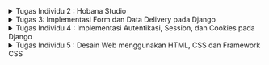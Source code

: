 <details>
<summary> Tugas Individu 2 : Hobana Studio </summary>
Nama    : Clara Aurelia Setiady  <br>
NPM     : 23036217304  <br>
Kelas   : PBP C  

## Link PWS
http://clara-aurelia-hobanastudioo.pbp.cs.ui.ac.id

## Proses Pembuatan Proyek Django
1. Membuat repository baru dengan nama `hobana-studio`.
2. Membuat folder lokal baru dan menginisiasi git dengan:  
   ```bash
    git init
    ```
3. Clone repository tersebut dengan
    ```bash
   git clone <Link repository>
    ```
4. Mengaktifkan virtual environment dengan
   ```bash
   python -m venv env
    ```
    ```bash
   env\Scripts\activate
    ```
   - Virtual Environment ini membuat lingkungan terisolasi bagi proyek Python dan memungkinkan setiap proyek memiliki versi paket dan dependensi yang berbeda-beda tanpa mempengaruhi proyek lain. Berguna untuk menghindari konflik ketika bekerja pada banyak proyek.
    
8. Mempersiapkan modul / komponen yang diperlukan (library, framework, atau package) dengan membuat berkas requirements.txt yang berisi:
    ```
    django
    gunicorn
    whitenoise
    psycopg2-binary
    requests
    urllib3
    ```
    - Django -> framework web berbasis Python untuk membangun aplikasi web dengan cepat dan efisien.
    - Gunicorn -> Green Unicorn sebagai server produksi untuk aplikasi web Python dan menangani permintaan HTTP, agar ideal untuk deployment. 
    - WhiteNoise -> memungkinkan aplikasi untuk pengelolaan file statis (Ex: CSS, JavaScript, dan gambar) secara langsung tanpa memerlukan server HTTP tambahan.
    - Psycopg2-binary -> menghubungkan aplikasi Python dengan database query SQL.
    - Requests -> memudahkan pengiriman HTTP requests (GET / POST) dengan API sederhana, untuk mengambil data dari API eksternal.
    - Urllib3 -> mendasari requests, menyediakan alat untuk bekerja dengan koneksi HTTP, mendukung koneksi persistensi, menangani request HTTP
      
9. Meng-install requirements tersebut dengan
    ```
   python -m pip install -r requirements.txt
    ```
10. Membuat proyek Django dengan
    ```
    django-admin startproject hobana_studio .
    ```
12. Konfigurasi Proyek & Menjalankan Server. Pada settings.py, tambahkan string berikut pada ALLOWED_HOSTS:
    ```
    ...
    ALLOWED_HOSTS = ["localhost", "127.0.0.1"]
    ...
    ```
    Lalu, jalankan server dengan
    ```
    python manage.py runserver
    ```     
    - Dalam konteks deployment, `ALLOWED_HOSTS` berfungsi sebagai daftar host yang diizinkan untuk mengakses aplikasi web.  Dengan menetapkan nilai di atas, akan mengizinkan akses dari host lokal, artinya hanya bisa diakses dari jaringan sendiri saja. Namun, apabila men-deploy aplikasi ke suatu server, pastikan untuk menambahkan host dari server tersebut pada `ALLOWED_HOSTS`. Kalau jaringan lokal saja, berarti nama domain dan alamat IP khususnya `localhost` dan `127.0.0.1`. (sudah dapat diakses di `http://localhost:8000`)
    - Menghentikan Server -> `Control + C`    
    - Menonaktifkan Virtual Environment -> `deactivate`
14. Tambahkan berkas `.gitignore` dengan isi
    ```
    # Django
    *.log
    *.pot
    *.pyc
    __pycache__
    db.sqlite3
    media
    
    # Backup files
    *.bak
    
    # If you are using PyCharm
    # User-specific stuff
    .idea/**/workspace.xml
    .idea/**/tasks.xml
    .idea/**/usage.statistics.xml
    .idea/**/dictionaries
    .idea/**/shelf
    
    # AWS User-specific
    .idea/**/aws.xml
    
    # Generated files
    .idea/**/contentModel.xml
    .DS_Store
    
    # Sensitive or high-churn files
    .idea/**/dataSources/
    .idea/**/dataSources.ids
    .idea/**/dataSources.local.xml
    .idea/**/sqlDataSources.xml
    .idea/**/dynamic.xml
    .idea/**/uiDesigner.xml
    .idea/**/dbnavigator.xml
    
    # Gradle
    .idea/**/gradle.xml
    .idea/**/libraries
    
    # File-based project format
    *.iws
    
    # IntelliJ
    out/
    
    # JIRA plugin
    atlassian-ide-plugin.xml
    
    # Python
    *.py[cod]
    *$py.class
    
    # Distribution / packaging
    .Python build/
    develop-eggs/
    dist/
    downloads/
    eggs/
    .eggs/
    lib/
    lib64/
    parts/
    sdist/
    var/
    wheels/
    *.egg-info/
    .installed.cfg
    *.egg
    *.manifest
    *.spec
    
    # Installer logs
    pip-log.txt
    pip-delete-this-directory.txt
    
    # Unit test / coverage reports
    htmlcov/
    .tox/
    .coverage
    .coverage.*
    .cache
    .pytest_cache/
    nosetests.xml
    coverage.xml
    *.cover
    .hypothesis/
    
    # Jupyter Notebook
    .ipynb_checkpoints
    
    # pyenv
    .python-version
    
    # celery
    celerybeat-schedule.*
    
    # SageMath parsed files
    *.sage.py
    
    # Environments
    .env
    .venv
    env/
    venv/
    ENV/
    env.bak/
    venv.bak/
    
    # mkdocs documentation
    /site
    
    # mypy
    .mypy_cache/
    
    # Sublime Text
    *.tmlanguage.cache
    *.tmPreferences.cache
    *.stTheme.cache
    *.sublime-workspace
    *.sublime-project
    
    # sftp configuration file
    sftp-config.json
    
    # Package control specific files Package
    Control.last-run
    Control.ca-list
    Control.ca-bundle
    Control.system-ca-bundle
    GitHub.sublime-settings
    
    # Visual Studio Code
    .vscode/*
    !.vscode/settings.json
    !.vscode/tasks.json
    !.vscode/launch.json
    !.vscode/extensions.json
    .history
    ```
    - Berkas ini digunakan untuk menentukan berkas-berkas dan direktori yang dapat diabaikan oleh Git. Berkas yang tercantum tidak akan dilacak / diproses oleh Git

10. Unggah ke Repository dengan 
    ```
    git add .
    git commit -m "mau push git"
    git push -u origin <main>
    ```
    - Kalau ada perubahan dari repositorynya pull terlebih dahulu `git pull origin main`

11. Membuat aplikasi bernama main dengan
    ```
    python manage.py startapp main
    ```
    - Proyek (Project) adalah keseluruhan proyek web yang kamu bangun dengan menggunakan Django. Proyek berisi berbagai aplikasi yang berfungsi secara bersama untuk menciptakan situs web atau aplikasi web yang lengkap.
    - Aplikasi (Apps) adalah unit modular yang melakukan tugas-tugas spesifik dalam suatu proyek Django. Setiap aplikasi dapat memiliki model, tampilan, template, dan URL yang terkait dengannya. Aplikasi memungkinkanmu untuk membagi fungsionalitas proyek menjadi bagian-bagian terpisah yang dapat dikelola secara independen.
    - Ex : Django Project -> 1. Django App (Forum Diskusi), 2. Django App (List of Product), 3. Django App (Shopping Cart)

13. Menambahkan aplikasi tersebut ke `INSTALLED_APPS` pada berkas `settings.py`
    ```
    INSTALLED_APPS = [
        ...,
        'main'
    ]
    ```
14. Mengimplementasikan Template Dasar
    Pada main, buat direktori templates, lalu buat berkas baru main.html yang berisi:
    ```
    <h1>Aplikasi: </h1>
    <h1>{{ aplikasi }}</h1>
    
    <h5>NPM: </h5>
    <p>{{ npm }}<p>
    <h5>Name: </h5>
    <p>{{ name }}<p>
    <h5>Class: </h5>
    <p>{{ class }}<p>
    ```
    
14. Membuat views.py
    ```python
    from django.shortcuts import render
    
    # Create your views here.
    def show_main(request):
        context = {
            'aplikasi' : 'hobana studio',
            'npm' : '2306217304',
            'name': 'Clara Aurelia Setiady',
            'class': 'PBP C'
        }
    
        return render(request, "main.html", context)
    ```

15. Mengimplementasikan Model Dasar
Isi berkas models.py dengan  atribut name, price, description
    ```python
    from django.db import models
    
    class Product(models.Model):
        product_name = models.CharField(max_length=255)
        product_price = models.IntegerField
        product_description = models.TextField
    # Create your models here.
        @property
        def is_product_expensive(self):
            return self.product_price> 100000
    ```

16. Melakukan migrasi (cara Django melacak perubahan pada model basis data), 
    ```
    python manage.py makemigrations
    ```
    ```
    python manage.py migrate
    ```
    - Tiap kali ubah model atau nambah / ubah atribut harus melakukan migrasi

18. Menghubungkan View dan Template
    Integrasikan Komponen MVT. Pada view.py tambahkan:
    ```python
    from django.shortcuts import render
    
    # Create your views here.
    def show_main(request):
        context = {
            'aplikasi' : 'hobana studio',
            'npm' : '2306217304',
            'name': 'Clara Aurelia Setiady',
            'class': 'PBP C'
        }
    
        return render(request, "main.html", context)
    
    ```
    - Request -> objek permintaan HTTP yang dikirim oleh pengguna
    - Main.html -> berkas template yang digunakan untuk me-render tampilan
    - Context -> dictionary berisi data yang akan ditampilkan 

18. Routing URL, buat berkas `urls.py` di dalam direktori main, isi dengan:
    ```python
    from django.urls import path
    from main.views import show_main
    
    app_name = 'main'
    
    urlpatterns = [
        path(' ', show_main, name='show_main'),
    ]
    ```
    - urls.py untuk mengatur rute URL yang terkait dengan aplikasi main
    - Import path untuk mendefinisikan URL
    - Fungsi show_main sebagai tampilan yang akan ditampilkan ketika URL diakses
    - app_name diberikan untuk memberikan nama unik pada pola URL dalam aplikasi

19. Routing URL Proyek, buka berkas `urls.py` dalam direktori `hobana_studio` (bukan main), import fungsi include
    ```
    ...
    from django.urls import path, include
    ...
    ```
    
    ```
    urlpatterns = [
        ...
        path('', include('main.urls')),
        ...
    ]
    ```
    - urls.py pada proyek mengatur rute URL tingkat proyek
    - Include untuk mengimpor rute URL dari aplikasi lain (konteks ini, dari aplikasi main) ke dalam berkas urls.py proyek.
    - Path ‘ ‘ akan diarahkan ke rute yang didefinisikan dalam berkas urls.py aplikasi main. (kalau path nya ‘main/’, maka perlu akses https://localhost:8000/main/)

20. Deployment Melalui PWS, akses `https://pbp.cs.ui.ac.id` ,create new project (bebas), simpan project credentials, lalu pada settings.py proyek, tambahkan URL deployment PWS pada `ALLOWED_HOSTS` dengan format `<username-sso>-<nama proyek>.pbp.cs.ui.ac.id` -> `clara-aurelia-hobanastudio.pbp.cs.ui.ac.id`
    ```
    ALLOWED_HOSTS = ["localhost", "127.0.0.1", "clara-aurelia-hobanastudio.pbp.cs.ui.ac.id"]
    ```
    Apabila ada perubahan ketikkan:
    ```
    git push pws main:master
    ```


## 2. Buatlah bagan yang berisi request client ke web aplikasi berbasis Django beserta responnya dan jelaskan pada bagan tersebut kaitan antara urls.py, views.py, models.py, dan berkas html.
![Alt text](image/bagan_django.png)
![Alt text](image/bagan.png)

- **Client Request** -> User membuat permintaan HTTP (Ex: Mengunjungi URL di browser).
- **urls.py** -> memetakan URL yang diminta ke fungsi view yang sesuai di views.py
- **views.py** -> setelah URL diidentifikasi, Django memanggil fungsi view yang relevan di views.py. View berfungsi sebagai jembatan antara data yang diperlukan dari model dan template yang akan di-render.
- **models.py** -> View dapat berinteraksi dengan model di models.py untuk mengambil / memodifikasi data dari database. Model mendefinisikan struktur data dan bagaimana data disimpan di database.
- **Template html** -> View kemudian menggunakan template HTML untuk membangun halaman yang akan dikirim kembali ke client. Template berisi HTML dan dapat menggunakan variabel yang dikirim dari view untuk menampilkan data dinamis.
- **Client Response** -> Setelah template di render, hasilnya dikirim sebagai respons HTTP kembali ke Client dan Client dapat melihat tampilannya dalam browser web


## 3. Jelaskan fungsi git dalam pengembangan perangkat lunak!
- **Melacak Perubahan Kode**  
  Git mencatat setiap perubahan yang dilakukan, memungkinkan developer untuk melihat riwayat perubahan, memeriksa versi sebelumnya, dan membandingkan perbedaan antara versi. Git juga memungkinan pengembalian kode ke versi sebelumnya dengan muda.
- **Kolaborasi Tim**   
  Git memungkinkan developer untuk membuat branch untuk mengerjakan gitur / perbaikan baru secara terpisah. Setelah selesai, cabang dapat digabungkan (merge) kembali dengan kode utama.
- **Peningkatan Proses Pengembangan**   
  Git sering digunakan dalam pipeline Continuous Integration/Continuous Deployment (CI/CD) untuk otomatisasi build, pengujian, dan penyebaran kode. Ini meningkatkan efisiensi dan kecepatan pengembangan perangkat lunak.
- **Kolaborasi Terdistribusi**   
  Git adalah sistem terdistribusi, artinya setiap developer memiliki salinan lengkap dari seluruh riwayat proyek di repositori lokal mereka. Ini memungkinkan pengembang untuk bekerja secara offline dan sinkronisasi dengan repositori pusat saat mereka online.


## 4. Menurut Anda, dari semua framework yang ada, mengapa framework Django dijadikan permulaan pembelajaran pengembangan perangkat lunak?
- **Desain yang Terstruktur**   
  Django menyediakan berbagai fitur built-in (autentikasi, manajemen pengguna, dan admin panel) sehingga membantu pemula untuk fokus pada pengembangan fungsionalitas aplikasi.
- **Dokumentasi dan Komunitas yang Kuat**  
  Dokumentasi Django mencakup panduan, tutorial, dan referensi API yang membantu pemula memahami framework. Komunitas Django juga dapat dibilang besar dan aktif, sehingga banyak sumber daya tambahan untuk pembelajaran.
- **Efektif dan Efisien**  
  Django mudah diinstall dan sangat mudah untuk memulai aplikasi / proyek baru. Selain itu, Django memungkinkan pengembangan yang cepat berkat fitur-fitur seperti built-in autentikasi maupun ORM yang memudahkan interaksi dengan database. Django juga dirancang untuk berbagai skala, dari aplikasi kecil hingga proyek besar dan kompleks.
- **Penggunaan Python**  
  Bahasa pemrograman ini memiliki sintaks yang sederhana dan mudah dipahami, serta berguna untuk digunakan dalam berbagai bidang. Selain itu, Python memiliki ekosistem yang kaya dengan berbagai libraries dan tools yang dapat digunakan bersama Django.


## 5. Mengapa model pada Django disebut sebagai ORM?
- Model pada Django disebut sebagai ORM (Object-Relational Mapping) karena mereka merupakan bagian dari sistem ORM yang menghubungkan objek dalam kode Python dengan data yang disimpan dalam basis data relasional. ORM adalah teknik dalam pemrograman yang memungkinkan developer untuk berinteraksi dengan basis data menggunakan objek dan metode dalam bahasa pemrograman, alih-alih menggunakan SQL langsung.
</details>

<details>
<summary>Tugas 3: Implementasi Form dan Data Delivery pada Django</summary>
Nama    : Clara Aurelia Setiady  <br>
NPM     : 23036217304  <br>
Kelas   : PBP C  

## Proses Implementasi Checklist
### 1. Implementasi Skeleton sebagai Kerangka Views
   - Buat direktori `templates` pada direktori utama dan buat berkas HTML baru bernama `base.html`. Berkas ini berfungsi sebagai template dasar yang dapat digunakan sebagai kerangka umum untuk halaman web lainnya di dalam proyek.
       ```
       {% load static %}
       <!DOCTYPE html>
       <html lang="en">
       <head>
           <meta charset="UTF-8" />
           <meta name="viewport" content="width=device-width, initial-scale=1.0" />
           {% block meta %} {% endblock meta %}
       </head>
   
       <body>
           {% block content %} {% endblock content %}
       </body>
       </html>
       ```
 - Template tags `{% ... %}` berfungsi untuk memuat data secara dinamis dari Django ke HTML. Pada contoh di atas, tag tersebut di Django digunakan untuk mendefinisikan area dalam template yang dapat diganti oleh template turunan. Template turunan akan me-extend template dasar (pada contoh ini base.html) dan mengganti konten di dalam block ini sesuai kebutuhan.
- Lalu buka `settings.py` pada direktori `hobana_studio` dan tambahkan di bagian variabel `TEMPLATES`, agar berkas base.html terdekteksi sebagai berkas template
    ```
    ...
    TEMPLATES = [
        {
            'BACKEND': 'django.template.backends.django.DjangoTemplates',
            'DIRS': [BASE_DIR / 'templates'], # Tambahkan konten baris ini
            'APP_DIRS': True,
            ...
        }
    ]
    ...
    ```
    - Pastikan `APP_DIRS` bernilai True
- Ubah kode main.html di subdirektori main/templates/ dengan
    ```
    {% extends 'base.html' %}
    {% block content %}
    <h1>Mental Health Tracker</h1>

    <h5>NPM: </h5>
    <p>{{ npm }}<p>

    <h5>Name:</h5>
    <p>{{ name }}</p>

    <h5>Class:</h5>
    <p>{{ class }}</p>
    {% endblock content %}
    ```

    
### 2. Ubah Primary Key dari Integer ke UUID
 - Secara default, ID dari setiap objek model yang akan dibuat menggunakan tipe data integer yang incremental (start dari 1). Hal ini tidak aman karena bisa menjadi salah satu celah keamanan aplikasi Django
 - Untuk best practice harus ada perubahan di berkas models.py di subdirektori `main/`
    ```
    import uuid
    from django.db import models

    class Product(models.Model):
        id = models.UUIDField(primary_key = True, default=uuid.uuid4, editable=False)
        product_name = models.CharField(max_length=255)
        product_price = models.IntegerField
        product_description = models.TextField
    # Create your models here.
        @property
        def is_product_expensive(self):
            return self.product_price> 100000
    ```
    - Jangan lupa migrasi model karena ada perubahan dengan
    ```
    python manage.py makemigrations
    python manage.py migrate
    ```

    
### 3. Membuat form input data dan menampilkan data pada html
- Buat berkas baru pada direktori `main` dengan nama `forms.py` untuk membuat struktur form yang dapat menerima product baru. Lalu tambahkan kode berikut
```
from django.forms import ModelForm
from main.models import ProductEntry

class ProductEntryForm(ModelForm):
    class Meta:
        model = ProductEntry
        fields = ["product_name", "product_price", "product_description"]
```
 - `model = ProductEntry` untuk menunjukkan model yang akan digunakan untuk form, isi dari form akan disimpan dalam objek ProductEntry
 - `fields = ["product_name", "product_price", "product_description"]` untuk menunjukkan field dari model `ProductEntry` yang digunakan untuk form
- Buka berkas `views.py` pada direktori `main` dan tambahkan import berikut
```
from django.shortcuts import render, redirect   # Tambahkan import redirect di baris ini
from main.forms import ProductEntryForm
from main.models import ProductEntry
```
- Di `views.py` ini tambahkan untuk menghasilkan form yang dapat menambahkan data Product Entry secara otomatis ketika data disubmit dari form:
```
def create_product_entry(request):
    form = ProductEntryForm(request.POST or None)

    if form.is_valid() and request.method == "POST":
        form.save()
        return redirect('main:show_main')

    context = {'form': form}
    return render(request, "create_product_entry.html", context)
```
  - `form = ProductEntryForm(request.POST or None)` untuk membuat ProductEntryForm baru dengan memasukkan QueryDict berdasarkan input dari user pada `request.POST`.
  - `form.is_valid()` untuk memvalidasi isi input dari form tersebut
  - `form.save()` untuk membuat dan menyimpan data dari form
  - `return redirect ('main:show_main)` untuk melakukan redirect ke fungsi `show_main` pada views aplikasi `main` setelah data form berhasil disimpan
 - Ubah fungsi `show_main` yang udah ada di berkas views.py
    ```
    def show_main(request):
    product_entries = ProductEntry.objects.all()

    context = {
        'name': 'Clara Aurelia Setiady',
        'class': 'PBP C',
        'npm': '2306217304',
        'product_entries': product_entries
    }

    return render(request, "main.html", context)
    ```
     - `ProductEntry.objects.all()` untuk mengambil seluruh objek ProductEntry yang tersimpan pada database
- Buka `urls.py` yang ada pada direktori `main` dan import fungsi `create_product_entry`
```
from main.views import show_main, product_product_entry
```
- Tambahkan path URL ke variabel `urlpatterns` pada `urls.py` di `main`
```
urlpatterns = [
   ...
   path('create-product-entry', create_product_entry, name='create_product_entry'),
]
```
- Buat berkas HTML baru dengan nama `create_product_entry.html` pada direktori `main/templates`. Isi dengan kode
```
{% extends 'base.html' %} 
{% block content %}
<h1>Add New Product Entry</h1>

<form method="POST">
  {% csrf_token %}
  <table>
    {{ form.as_table }}
    <tr>
      <td></td>
      <td>
        <input type="submit" value="Add Product Entry" />
      </td>
    </tr>
  </table>
</form>

{% endblock %}
```
 - `<form method="POST>` untuk menandakan block untuk form dengan metode POST
 - `{% csrf_token %} adalah token yang berfungsi sebagai security dan di generate secara otomatis oleh Django untuk mencegah serangan berbahaya
 - `{{ form.as_table }} adalah template tag yang digunakan untuk menampilkan fields form yang sudah dibuat di `forms.py` sebagai table
 - `<input type="submit" value = "Add Product Entry"/>` digunakan sebagai tombol submit untuk mengirimkan request ke view `create_product_entry(request)'
- Buka `main.html` dan untuk menampilkan data produk dalam bentuk tabel serta tombol "Add New Product Entry" yang akan redirect ke halaman form dengan menambahkan kode berikut ke dalam `{% block content %}`
```
...
{% if not product_entries %}
<p>Belum ada data product pada aplikasi.</p>
{% else %}
<table>
  <tr>
    <th>Product Name</th>
    <th>Product Price</th>
    <th>Product Description</th>
  </tr>
  
  {% comment %} Berikut cara memperlihatkan data produk di bawah baris ini 
  {% endcomment %} 
  {% for product_entry in product_entries %}
  <tr>
    <td>{{product_entry.product_name}}</td>
    <td>{{product_entry.product_description}}</td>
    <td>{{product_entry.product_price}}</td>
  </tr>
  {% endfor %}
</table>
{% endif %} 

<br />

<a href="{% url 'main:create_product_entry' %}">
  <button>Add New Product Entry</button>
</a>
{% endblock content %}
```
- Coba jalankan 'http://localhost:8000/'


### 4. Mengembalikan Data dalam Bentuk XML
- Buka 'views.py' pada direktori 'main' dan tambahkan import
```
from django.http import HttpResponse
from django.core import serializers
```
- Setelah itu, buat fungsi baru yang menerima paramter request
```
def show_xml(request):
    data = ProductEntry.objects.all()
```
- Tambah return function berupa 'HttpResponse' yang berisi parameter data hasil query yang sudah diserialisasi menjadi XML dan parameter 'content_type="application/xml"'
```
def show_xml(request):
    data = ProductEntry.objects.all()
    return HttpResponse(serializers.serialize("xml", data), content_type="application/xml")
```
 - serializers -> untuk translate objek model menjadi format lain (contohnya XML)
- Buka `urls.py` pada direktori 'main' dan import fungsi barusan
```
from main.views import show_main, create_product_entry, show_xml
```


### 5. Mengembalikan Data dalam Bentuk JSON
- Pada `views.py` direktori 'main' buat sebuah fungsi baru dengan variabel di dalamnya yang menyimpan hasil query dari seluruh data yang ada pada ProoductEntry dan tmabahin return function
```
def show_json(request):
    data = ProductEntry.objects.all()
    return HttpResponse(serializers.serialize("json", data), content_type="application/json")
```
- Import fungsi barusan ke 'urls.py'
```
from main.views import show_main, create_product_entry, show_xml, show_json
```

- Tambahkan juga ke `urlpattern`
```
path('json/', show_json, name='show_json'),
```
- Bisa dicek dengan 'http://localhost:8000/json/'


### 6. Mengembalikan Data Berdasarkan ID dalam bentuk XML dan JSON
- Pada 'views.py' di direktori 'main' buat dua fungsi baru yang menerima parameter 'request' dan 'id', buat variabel terlebih dahulu
```
data = ProductEntry.objects.filter(pk=id)

def show_xml_by_id(request, id):
    data = ProductEntry.objects.filter(pk=id)
    return HttpResponse(serializers.serialize("xml", data), content_type="application/xml")

def show_json_by_id(request, id):
    data = ProductEntry.objects.filter(pk=id)
    return HttpResponse(serializers.serialize("json", data), content_type="application/json")
```
- Setelah itu import fungsi pada 'urls.py' dan tambahkan path url nya pada urlpatterns
```
from main.views import show_main, create_product_entry, show_xml, show_json, show_xml_by_id, show_json_by_id
```
```
path('xml/<str:id>/', show_xml_by_id, name='show_xml_by_id'),
path('json/<str:id>/', show_json_by_id, name='show_json_by_id'),
```


### 7. Penggunaan postman
- Jalankan server, lalu buat reuest baru dengan method 'GET'
- Melakukan Push ke PWS secara otomatis dengan
```
name: Push to PWS

on:
  push:
    branches: [ main ]
    paths-ignore:
        - '**.md'
  pull_request:
    branches: [ main ]
    paths-ignore:
        - '**.md'

jobs:
  build-and-push:
    runs-on: ubuntu-latest

    steps:
    - name: Checkout code
      uses: actions/checkout@v2
      with:
        fetch-depth: 0

    - name: Set up Git
      run: |
        git config --global user.name 'github-actions[bot]'
        git config --global user.email 'github-actions[bot]@users.noreply.github.com'

    - name: Check PWS remote, pull, merge, and push
      env:
        PWS_URL: ${{ secrets.PWS_URL }}
      run: |
          # Check if master branch exists locally
          if ! git show-ref --verify --quiet refs/heads/master; then
            echo "Creating master branch"
            git branch master
          fi
          
          # Switch to master branch
          git checkout master

          # Push to master branch and capture the output
          push_output=$(git push $PWS_URL main:master 2>&1)
          if [[ $? -ne 0 ]]; then
            echo "Push failed with output: $push_output"
            echo "Error: Unable to push changes. Please check the error message above and resolve any conflicts manually."
            exit 1
          fi
          echo "Push successful with output: $push_output"
```


## 2. Jelaskan mengapa kita memerlukan data delivery dalam pengimplementasian sebuah platform?
Data delivery penting untuk memastikan bahwa data yang dihasilkan, dikumpulkan, dan diproses oleh platform dapat diakses dan digunakan oleh berbagai pihak yang memerlukannya
- **Aksesibilitas dan Ketersediaan**   
  Memastikan data dapat diakses oleh pengguna yang membutuhkannya. Tanpa data delivery, pengguna mungkin tidak bisa mendapatkan data dengan cepat dan efisien
- **Integrasi Antarsistem**
  Data Delivery penting dalam pertukaran data antara sistem yang berbeda, seperti API, layanan web, atau database, sehingga setiap bagian dari ekosistem platform bisa saling berkomunikasi
- **Optimasi Kinerja dan Efisiensi**
  Data Delivery memastikan bahwa data ditransfer dengan cepat dan tanpa hambatan, sehingga platform dapat berjalan dengan baik dan lancar


## 3. Menurutmu, mana yang lebih baik antara XML dan JSON? Mengapa JSON lebih populer dibandingkan XML?
Menurut saya, XML dan JSON masing-masing memiliki kelebihan masing-masing. Meskipun begitu, JSON lebih populer dan dianggap lebih baik dikarenakan kesederhanaan dan keringkasannya. Berikut beberapa alasan tambahan yang mendukung pernyataan sebelumnya:
- **Lebih Cepat dan Efisien**   
  JSON lebih ringan dan pengiriman datanya lebih efisien jika dibandingkan dengan XML. Ukurannya yang lebih kecil membuat waktu pengirimannya lebih cepat dan penggunaan bandwidthnya lebih
- **Penggunaan dalam API dan Web Services**
  Banyak layanan API modern menggunakan JSON sebagai format default untuk komunikasi data
- **Parsing yang Lebih Mudah**
  JSON lebih cepat untuk diparse, terutama karena dukungannya yang menjadi bawaan di banyak bahasa pemrograman (JavaScript, Python, Ruby, dll)


## 4. Jelaskan fungsi dari method is_valid() pada form Django dan mengapa kita membutuhkan method tersebut?
  Method is_valid() pada form Django berfungsi untuk melakukan validasi data yang dimasukkan oleh pengguna melalui form. Method ini memastikan bahwa data yang diterima sesuai dengan aturan validasi yang telah didefinisikan dalam form tersebut.
  
  Alur Penggunaan:
  - Data Input: Pengguna mengirimkan data ke form (misalnya melalui formulir HTML).
  - Inisialisasi Form: Django membuat objek form dan mengisi data dari request POST ke form tersebut.
  - Validasi Data: is_valid() dijalankan untuk memeriksa apakah data yang diisi valid.
    - Jika valid, data bersih dapat diakses melalui form.cleaned_data dan dapat disimpan atau diproses lebih lanjut.
    - Jika tidak valid, error message dapat diambil dari form.errors dan ditampilkan kembali kepada pengguna.

**Mengapa Kita Membutuhkan is_valid()?**
- **Memastikan Keamanan Data:**
  Validasi data sangat penting untuk menjaga aplikasi dari data yang tidak sah atau berpotensi merusak. Misalnya, kita dapat memeriksa apakah data yang diterima adalah dalam format yang benar (seperti email, angka, tanggal, dsb.).
- **Mencegah Kesalahan Logika dan Aplikasi:**
  Jika data yang tidak valid diproses langsung tanpa validasi, ini dapat menyebabkan kesalahan dalam aplikasi, seperti crash, operasi yang gagal, atau data yang tidak diinginkan disimpan di basis data.
- **Penanganan Error yang Efisien:**
  Dengan is_valid(), pengembang dapat dengan mudah menangani error, karena pesan kesalahan otomatis dikumpulkan dan dapat ditampilkan di halaman form sehingga pengguna bisa memperbaiki input mereka.


## 5. Mengapa kita membutuhkan csrf_token saat membuat form di Django? Apa yang dapat terjadi jika kita tidak menambahkan csrf_token pada form Django? Bagaimana hal tersebut dapat dimanfaatkan oleh penyerang?
  `crsf_token` berguna untuk melindungi aplikasi dari serangan CSRF (Cross-Site Request Forgery). CSRF adalah jenis serangan di mana penyerang mencoba mengelabui pengguna yang telah diautentikasi untuk melakukan aksi yang tidak sah di situs web
  Alasan Menggunakan csrf_token:
   - CSRF token adalah mekanisme keamanan yang memastikan bahwa form yang dikirimkan berasal dari sumber yang sah (pengguna yang valid) dan bukan dari situs eksternal yang berbahaya.
   - Token ini adalah string acak yang dihasilkan secara unik untuk setiap sesi pengguna atau request tertentu, dan harus dikirimkan bersama form untuk memvalidasi bahwa aksi yang dilakukan oleh pengguna sah.

   Jika kita tidak menambahkan csrf_token pada form di Django, aplikasi menjadi rentan terhadap serangan CSRF. Tanpa token ini, penyerang dapat membuat sebuah halaman yang berisi form tersembunyi atau skrip yang secara otomatis mengirimkan permintaan ke aplikasi Django. Jika pengguna sudah login ke aplikasi tersebut, permintaan akan diproses seolah-olah itu permintaan yang sah, meskipun sebenarnya dimanipulasi oleh penyerang.
   Penyerang bisa:
   - Mengirimkan permintaan palsu ke server atas nama pengguna yang sah tanpa sepengetahuan mereka.
   - Melakukan aksi tidak sah seperti perubahan password, transaksi finansial, atau pengiriman data sensitif jika pengguna sudah login dan terautentikasi.
   - Menggunakan metode seperti phishing, di mana pengguna diarahkan ke halaman berbahaya yang mengirimkan permintaan CSRF ke aplikasi yang rentan.
   Contohnya, jika sebuah aplikasi bank tidak menggunakan csrf_token, penyerang bisa mengirimkan form tersembunyi dari situs lain yang, ketika dibuka oleh pengguna yang sudah login, akan mengirimkan permintaan transfer uang tanpa disadari.

   Dengan csrf_token, server bisa memverifikasi apakah permintaan itu sah berasal dari aplikasi itu sendiri, sehingga mencegah serangan CSRF.


## 6. Screenshot Postman
![Alt text](image/id_ss.png)
![Alt text](image/json_id_ss.png)
![Alt text](image/json_ss.png)
![Alt text](image/xml_ss.png)
</details>

<details>
  <summary> Tugas Individu 4 : Implementasi Autentikasi, Session, dan Cookies pada Django</summary>
  Nama    : Clara Aurelia Setiady  <br>
  NPM     : 23036217304  <br>
  Kelas   : PBP C  

  ## 1. Proses Implementasi
  ### Mengimplementasikan Fungsi Registrasi, Login, dan Logout
  - Tambahkan import `UserCreationForm` dan `messages` pada `views.py` subdirektori `main`
  ```
  from django.contrib.auth.forms import UserCreationForm
  from django.contrib import messages
  ```
    - `UserCreationForm` memudahkan pembuatan registration form.
  - Tambahkan fungsi `register` ke dalam file tersebut untuk menghasilkan formulir registrasi secara otomatis dan menghasilkan akun pengguna ketika data sudah disubmit dari form.
  ```
  def register(request):
      form = UserCreationForm()

      if request.method == "POST":
          form = UserCreationForm(request.POST)
          if form.is_valid():
              form.save()
              messages.success(request, 'Your account has been successfully created!')
              return redirect('main:login')
      context = {'form':form}
      return render(request, 'register.html', context)
  ```
  - Buat file baru dengan `register.html` . Isi dengan:
  ```
  {% extends 'base.html' %}

  {% block meta %}
  <title>Register</title>
  {% endblock meta %}

  {% block content %}

  <div class="login">
    <h1>Register</h1>

    <form method="POST">
      {% csrf_token %}
      <table>
        {{ form.as_table }}
        <tr>
          <td></td>
          <td><input type="submit" name="submit" value="Daftar" /></td>
        </tr>
      </table>
    </form>

    {% if messages %}
    <ul>
      {% for message in messages %}
      <li>{{ message }}</li>
      {% endfor %}
    </ul>
    {% endif %}
  </div>

  {% endblock content %}
  ```
  - Pada `urls.py` import fungsi register tadi dan juga urlpatterns
  ```
  from main.views import register
  ```
  ```
  urlpatterns = [
      ...
      path('register/', register, name='register'),
  ]
  ```
  
  2. Membuat Fungsi Login
  - Pada `views.py` , import `authenticate`, `login`, `AuthenticationForm`
  ```
  from django.contrib.auth.forms import UserCreationForm, AuthenticationForm
  from django.contrib.auth import authenticate, login
  ```
    - `authenticate` dan `login` adalah fungsi bawaan Django
  - Tambahkan function `login_user` pada `views.py`
  ```
  def login_user(request):
    if request.method == 'POST':
        form = AuthenticationForm(data=request.POST)

        if form.is_valid():
              user = form.get_user()
              login(request, user)
              return redirect('main:show_main')

    else:
        form = AuthenticationForm(request)
    context = {'form': form}
    return render(request, 'login.html', context)
  ```
  - Buat berkas dengan nama `login.html`, isi dengan
  ```
  {% extends 'base.html' %}

  {% block meta %}
  <title>Login</title>
  {% endblock meta %}

  {% block content %}
  <div class="login">
    <h1>Login</h1>

    <form method="POST" action="">
      {% csrf_token %}
      <table>
        {{ form.as_table }}
        <tr>
          <td></td>
          <td><input class="btn login_btn" type="submit" value="Login" /></td>
        </tr>
      </table>
    </form>

    {% if messages %}
    <ul>
      {% for message in messages %}
      <li>{{ message }}</li>
      {% endfor %}
    </ul>
    {% endif %} Don't have an account yet?
    <a href="{% url 'main:register' %}">Register Now</a>
  </div>

  {% endblock content %}
  ```
  - Pada `urls.py` tambahkan import fungsi dan path url
  ```
  from main.views import login_user
  ```
  ```
  urlpatterns = [
    ...
    path('login/', login_user, name='login'),
  ]
  ```
  3. Membuat Fungsi Logout
  - Pada `views.py` tambahkan import logout dan fungsi di bawah:
  ```
  from django.contrib.auth import logout
  ```
  ```
  def logout_user(request):
    logout(request)
    return redirect('main:login')
  ```
  - Pada `main/templates` dan tambahkan kode berikut:
  ```
  <a href="{% url 'main:logout' %}">
    <button>Logout</button>
  </a>
  ```
  - Buka `urls.py` dan `urlpatterns`
  ```
  from main.views import logout_user
  ```
  ```
  urlpatterns = [
    ...
    path('logout/', logout_user, name='logout'),
  ]
  ```

  4. Merestriksi Akses Halaman Main
  - Pada `views.py` dan tambahkan import `login_required`
  ```
  from django.contrib.auth.decorators import login_required
  ```
  -Untuk membuat halaman main hanya dappat diakses oleh pengguna yang sudah login, tambahkan potongan kode berikut di atas fungsi `show_main`
  ```
  @login_required(login_url='/login')
  def show_main(request):
  ```

  5. Buat dua akun pengguna dengan tiga dummy data

  ### Menghubungkan Model Product dengan User
  - Pada `models.py`, tambahkan kode berikut:
  ```
  from django.contrib.auth.models import User
  ```
  - Tambahkan potongan kode berikut pada model yang sudah dibuat:
  ```
  class ProductEntry(models.Model):
      user = models.ForeignKey(User, on_delete=models.CASCADE)
      ...
  ```
  - Pada `views.py`, ubah kode create_product_entry
  ```
  def create_product_entry(request):
      form = ProductEntryForm(request.POST or None)

      if form.is_valid() and request.method == "POST":
          product_entry = form.save(commit=False)
          product_entry.user = request.user
          product_entry.save()
          return redirect('main:show_main')

      context = {'form': form}
      return render(request, "create_product_entry.html", context)
  ...
  ``` 
  - Ubah `product_entries` dan `context` pada `show_main`   
  ```
  def show_main(request):
      mood_entries = MoodEntry.objects.filter(user=request.user)

      context = {
          'name': request.user.username,
      }
  ```  

  ### Menggunakan Data dari Cookies
  - Pada `views.py`, tambahkan:
    ```
    import datetime
    from django.http import HttpResponseRedirect
    from django.urls import reverse
    ```
  - Pada function `login_user`, tambahkan fungsionalitas tambah cookie (untuk melihat kapan terakhir kali pengguna login)
  ```
  if form.is_valid():
    user = form.get_user()
    login(request, user)
    response = HttpResponseRedirect(reverse("main:show_main"))
    response.set_cookie('last_login', str(datetime.datetime.now()))
    return response
  ```
  - Tambahkan kode `last_login` berikut ke variabel context
  ```
  context = {
      'name': 'Pak Bepe',
      'class': 'PBP D',
      'npm': '2306123456',
      'mood_entries': mood_entries,
      'last_login': request.COOKIES['last_login'],
  }
  ```
  - Ubah fungsi `logout_user`
  ```
  def logout_user(request):
      logout(request)
      response = HttpResponseRedirect(reverse('main:login'))
      response.delete_cookie('last_login')
      return response
  ```
  ## 2. Apa perbedaan antara `HttpResponseRedirect()` dan `redirect()`
 Keduanya mengarahkan pengguna ke URL lain, tetapi terdapat juga beberapa perbedaan sebagai berikut:
 a. **Kegunaan**
   `redirect()` lebih mudah digunakan karena dapat menangani nama view dan objek model, sedangkan `HttpResponseRedirect()` hanya menerima URL String
 b. **Fleksibilitas**
   `redirect()` memiliki kemampuan ekstra untuk otomatis membangun URL dari nama view / objek model, sehingga lebih efisien dalam banyak kasus
    
  ## 3. Jelaskan cara kerja penghubungan model `Product` dengan `User`!
  Model `Product` dapat dihubungkan dengan model `User` dalam Django menggunakan relasi **ForeignKey**. Relasi ini memungkinkan setiap produk yang dibuat oleh pengguna terasosiasi dengan pengguna tertentu. Dalam hal ini, model `Product` akan memiliki field `owner` yang merupakan **ForeignKey** ke model `User`. ForeignKey ini mengindikasikan bahwa satu pengguna dapat memiliki banyak produk, tetapi setiap produk hanya dimiliki oleh satu pengguna (relasi many-to-one). 
  
  Ketika pengguna membuat produk baru, Django akan otomatis mengaitkan produk tersebut dengan pengguna yang sedang login melalui `request.user`. Selain itu, jika pengguna tersebut dihapus dari sistem, semua produk yang terkait dengannya akan dihapus juga, jika kita menggunakan opsi `on_delete=models.CASCADE`. Hubungan ini memudahkan dalam mengelola dan memfilter produk berdasarkan pengguna, misalnya menampilkan hanya produk-produk yang dimiliki oleh pengguna yang sedang login.

  ## 4. Apa perbedaan antara authentication dan authorization, apakah yang dilakukan saat pengguna login? Jelaskan bagaimana Django mengimplementasikan kedua konsep tersebut.
  **Perbedaan**
  - **Authentication** adalah proses untuk memverifikasi identitas pengguna. Ini mencakup langkah-langkah yang memastikan bahwa seseorang yang mengklaim sebagai pengguna tertentu adalah benar-benar pengguna tersebut.
    - Contohnya adalah ketika pengguna memasukkan nama pengguna dan kata sandi untuk masuk ke dalam aplikasi.
  - **Authorization** adalah proses untuk menentukan apakah pengguna yang sudah terotentikasi memiliki izin untuk mengakses sumber daya tertentu atau melakukan tindakan tertentu dalam aplikasi.
    - Contohnya adalah menentukan apakah pengguna tertentu dapat mengedit data, menghapus entri, atau mengakses halaman tertentu berdasarkan peran mereka.
  
  **Proses Saat Pengguna Login**
  - Saat pengguna melakukan login, sistem akan melakukan authentication terlebih dahulu. Jika pengguna berhasil diotentikasi (misalnya, dengan memverifikasi nama pengguna dan kata sandi), maka pengguna akan dianggap sebagai pengguna yang terautentikasi. Selanjutnya, authorization akan menentukan apa yang boleh dan tidak boleh dilakukan oleh pengguna tersebut berdasarkan hak akses yang telah diberikan.

  **Implementasi pada Django**
  - **Authentication**
    Django menyediakan sistem authentication built-in yang mudah digunakan. Anda bisa menggunakan model `User` dari `django.contrib.auth.models`, yang menyediakan metode untuk memverifikasi kredensial pengguna.
  - **Authorization**
    Setelah pengguna berhasil login, Django memungkinkan Anda untuk mengatur izin (permissions) untuk pengguna dan grup. Anda dapat menggunakan decorators seperti `@login_required` untuk melindungi view dari akses pengguna yang tidak terautentikasi.
    
  ## 5. Bagaimana Django mengingat pengguna yang telah login? Jelaskan kegunaan lain dari cookies dan apakah semua cookies aman digunakan?
  Django mengingat pengguna yang telah login melalui penggunaan session yang disimpan di cookies. Saat pengguna berhasil login, Django membuat session untuk pengguna tersebut dan menyimpan session ID di dalam cookie di sisi klien. Setiap kali pengguna mengirimkan request baru ke server, browser mereka mengirimkan cookie tersebut, sehingga Django dapat mengidentifikasi session yang sesuai dengan pengguna tersebut. Inilah bagaimana Django "mengingat" pengguna yang sudah login dalam sesi selanjutnya tanpa perlu login ulang selama session tersebut masih aktif.

  ### Kegunaan Lain dari Cookies:
  1. **Penyimpanan Preferensi Pengguna**
  - Cookies sering digunakan untuk menyimpan preferensi pengguna, seperti pilihan bahasa, tema, atau pengaturan lainnya yang membuat pengalaman pengguna lebih personal.
  2. **Pelacakan Pengguna (Tracking)**
  - Cookies dapat digunakan untuk melacak aktivitas pengguna di berbagai halaman atau situs web, seperti untuk tujuan analitik atau personalisasi iklan.
  3. **Keranjang Belanja (Shopping Cart)**
  - Cookies dapat menyimpan data sementara seperti barang-barang yang ditambahkan ke keranjang belanja selama pengguna menjelajahi situs e-commerce.

  ### Apakah semua Cookies aman?
  Tidak semua cookies aman, dan penggunaannya bisa menghadirkan risiko keamanan jika tidak dikelola dengan benar. Beberapa faktor yang perlu dipertimbangkan:
  1. **Cookies Aman (Secure Cookies)**
  - Cookies dapat diatur untuk hanya dikirimkan melalui koneksi aman (HTTPS) dengan menggunakan atribut Secure. Ini memastikan bahwa cookies tidak bocor selama pengiriman dalam jaringan yang tidak aman.
  2. **HttpOnly Cookies**
  - Atribut HttpOnly dapat diterapkan pada cookies untuk mencegah akses mereka dari JavaScript. Ini mencegah serangan Cross-Site Scripting (XSS), di mana penyerang bisa mencuri cookies pengguna melalui skrip yang disisipkan.
  3. **Cross-Site Request Forgery (CSRF)**
  - Cookies juga rentan terhadap serangan CSRF, di mana penyerang bisa mengeksploitasi session cookies untuk mengirimkan request yang tampak sah atas nama pengguna. Django mengatasi masalah ini dengan menggunakan token CSRF yang harus dikirim bersama request POST untuk memverifikasi bahwa request benar-benar berasal dari pengguna yang terautentikasi.
  4. **Cookies yang Tersimpan Secara Tidak Aman**
  - Cookies yang tidak dienkripsi atau disimpan di klien tanpa pengamanan dapat dengan mudah dicuri atau dimodifikasi oleh pihak ketiga jika situs web atau aplikasi tidak menggunakan metode pengamanan seperti HTTPS.

</details>

<details>
  <summary> Tugas Individu 5 : Desain Web menggunakan HTML, CSS dan Framework CSS</summary>
  Nama    : Clara Aurelia Setiady  <br>
  NPM     : 23036217304  <br>
  Kelas   : PBP C  
  
  ## 1 Pengimpelemntasan checklist

  ## 2. Jika terdapat beberapa CSS selector untuk suatu elemen HTML, jelaskan urutan prioritas pengambilan CSS selector tersebut!
  Urutan prioritas dalam pengambilan CSS selector berdasarkan spesifisitas dan kepentingan adalah:

  1. !important
  2. Inline styles
  3. ID selectors
  4. Class selectors, attribute selectors, pseudo-classes
  5. Type selectors, pseudo-elements
  6. Urutan penulisan dalam CSS

  ## 3. Mengapa responsive design menjadi konsep yang penting dalam pengembangan aplikasi web? Berikan contoh aplikasi yang sudah dan belum menerapkan responsive design!
  1. **Pengalaman Pengguna yang Baik:**
  Responsive design memastikan bahwa pengguna mendapatkan pengalaman yang baik di berbagai perangkat, baik itu desktop, tablet, maupun smartphone. Ini membantu pengguna menavigasi dan berinteraksi dengan aplikasi web tanpa kesulitan.
  
  2. **Meningkatkan Aksesibilitas:**
  Dengan desain responsif, aplikasi web dapat diakses oleh lebih banyak orang, termasuk mereka yang menggunakan perangkat dengan ukuran layar yang berbeda. Ini penting dalam memastikan inklusivitas.

  3. **Efisiensi Pengembangan:**
  Dengan responsive design, pengembang dapat menggunakan satu basis kode untuk berbagai perangkat, mengurangi waktu dan biaya pengembangan. Ini juga mengurangi kebutuhan untuk mengembangkan versi terpisah dari aplikasi untuk berbagai perangkat.

  4. **Adaptasi Terhadap Perubahan Teknologi:**
  Mengingat berbagai perangkat baru dan ukuran layar yang terus berkembang, desain responsif membantu aplikasi tetap relevan dan fungsional di masa depan.

  ### Contoh Aplikasi
  - Contoh Aplikasi yang sudah menerapkan responsive design: https://www.airbnb.com/
  - Contoh Aplikasi yang belum menerapkan responsive design: https://www.republika.co.id/

  ## 4. Jelaskan perbedaan antara margin, border, dan padding, serta cara untuk mengimplementasikan ketiga hal tersebut!
  1. **Margin**
  Margin adalah ruang di luar elemen. Ini menciptakan jarak antara elemen yang satu dengan elemen yang lain. Margin tidak mempengaruhi ukuran elemen itu sendiri, tetapi memberikan ruang di sekelilingnya.
  - **Cara Implementasi**
    ```
    .contoh {
      margin-top: 10px;    /* Margin atas */
      margin-right: 15px;  /* Margin kanan */
      margin-bottom: 10px; /* Margin bawah */
      margin-left: 15px;   /* Margin kiri */
    }
    ```
  
  2. **Border**
  Border adalah garis yang mengelilingi elemen. Border memberikan batas visual untuk elemen dan bisa disesuaikan dalam hal ketebalan, warna, dan jenis garis (solid, dashed, dotted, dll.).
  - **Cara Implementasi**
    ```
    .contoh {
        border-top: 1px dashed red;    /* Border atas */
        border-right: 2px solid green; /* Border kanan */
        border-bottom: 3px dotted blue; /* Border bawah */
        border-left: 4px double purple; /* Border kiri */
    }

    ```

  3. **Padding**
  Padding adalah ruang di dalam elemen, antara konten dan batas (border) elemen tersebut. Padding mempengaruhi ukuran elemen, karena padding ditambahkan ke ukuran konten.
  - **Cara Implementasi**
    ```
    .contoh {
        padding-top: 10px;    /* Padding atas */
        padding-right: 15px;  /* Padding kanan */
        padding-bottom: 10px; /* Padding bawah */
        padding-left: 15px;   /* Padding kiri */
    }

    ```


  ## 5. Jelaskan konsep flex box dan grid layout beserta kegunaannya!
  1. **Flexbox**
  Flexbox adalah layout satu dimensi yang dirancang untuk mengatur elemen dalam satu baris (row) atau satu kolom (column). Konsep utama dari flexbox adalah kemampuan untuk mendistribusikan ruang secara dinamis antara elemen-elemen dan mengatur alignment mereka dalam sebuah wadah (container).
  - **Kegunaan**
    - Sangat baik untuk mengatur tata letak elemen secara horizontal atau vertikal.
    - Mengutamakan fleksibilitas untuk mengatur ukuran elemen berdasarkan ruang yang tersedia.
    - Cocok untuk tata letak yang responsif dan elemen yang perlu disesuaikan dengan perubahan ukuran layar, seperti menata navbar, card layout, atau tombol.
  
  2. **Grid Layout**
  CSS Grid adalah layout dua dimensi yang lebih kompleks dibandingkan dengan flexbox. Grid memungkinkan pengaturan elemen baik secara horizontal (rows) maupun vertikal (columns), dan menawarkan kontrol yang lebih mendetail terhadap tata letak elemen dalam baris dan kolom.
  - **Kegunaan**
    - Sangat ideal untuk tata letak yang lebih kompleks dan detail, seperti mendesain halaman dengan beberapa baris dan kolom yang berbeda ukuran.
    - Memberikan kendali penuh untuk menyusun elemen-elemen dalam area grid secara spesifik.
    - Cocok untuk layout halaman web yang lebih kompleks, seperti dashboard, galeri gambar, atau tata letak blog.
  
  ### Kesimpulan
  - Flexbox lebih cocok digunakan untuk tata letak linier satu dimensi (baik baris maupun kolom).
  - Grid lebih cocok untuk tata letak dua dimensi yang kompleks, di mana diperlukan pengaturan elemen dalam baris dan kolom secara simultan.
</details>
